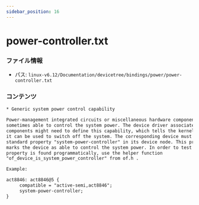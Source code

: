 ```yaml
---
sidebar_position: 16
---
```

# power-controller.txt

### ファイル情報

- パス: `linux-v6.12/Documentation/devicetree/bindings/power/power-controller.txt`

### コンテンツ

```txt
* Generic system power control capability

Power-management integrated circuits or miscellaneous hardware components are
sometimes able to control the system power. The device driver associated with these
components might need to define this capability, which tells the kernel that
it can be used to switch off the system. The corresponding device must have the
standard property "system-power-controller" in its device node. This property
marks the device as able to control the system power. In order to test if this
property is found programmatically, use the helper function
"of_device_is_system_power_controller" from of.h .

Example:

act8846: act8846@5 {
	 compatible = "active-semi,act8846";
	 system-power-controller;
}

```
